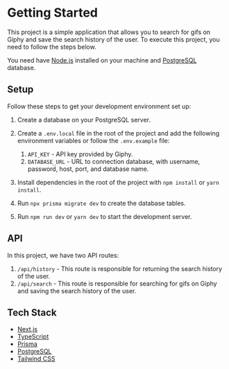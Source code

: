 # Getting Started

This project is a simple application that allows you to search for gifs on Giphy and save the search history of the user. To execute this project, you need to follow the steps below.

You need have [Node.js](https://nodejs.org/en/) installed on your machine and [PostgreSQL](https://www.postgresql.org/) database.

## Setup

Follow these steps to get your development environment set up:

1. Create a database on your PostgreSQL server.
2. Create a `.env.local` file in the root of the project and add the following environment variables or follow the `.env.example` file:
   1. `API_KEY` - API key provided by Giphy.
   2. `DATABASE_URL` - URL to connection database, with username, password, host, port, and database name.

3. Install dependencies in the root of the project with `npm install` or `yarn install`.
4. Run `npx prisma migrate dev` to create the database tables.
5. Run `npm run dev` or `yarn dev` to start the development server.

## API

In this project, we have two API routes:

1. `/api/history` - This route is responsible for returning the search history of the user.
2. `/api/search` - This route is responsible for searching for gifs on Giphy and saving the search history of the user.

## Tech Stack

- [Next.js](https://nextjs.org/)
- [TypeScript](https://www.typescriptlang.org/)
- [Prisma](https://www.prisma.io/)
- [PostgreSQL](https://www.postgresql.org/)
- [Tailwind CSS](https://tailwindcss.com/)
